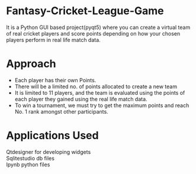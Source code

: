 # Fantasy-Cricket-League-Game
It is a Python GUI based project(pyqt5) where you can create a virtual team of real cricket players and score points depending on how your chosen players perform in real life match data.

# Approach
- Each player has their own Points.
- There will be a limited no. of points allocated to create a new team
- It is limited to 11 players, and the team is evaluated using the points of each player they gained using the real life match data. 
- To win a tournament, we must try to get the maximum points and reach No. 1 rank amongst other participants.



# Applications Used 
Qtdesigner for developing widgets <br/>
Sqlitestudio db files <br/>
Ipynb python files
